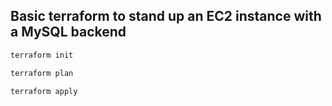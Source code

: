 ## Basic terraform to stand up an EC2 instance with a MySQL backend

```bash
terraform init

terraform plan

terraform apply
```
